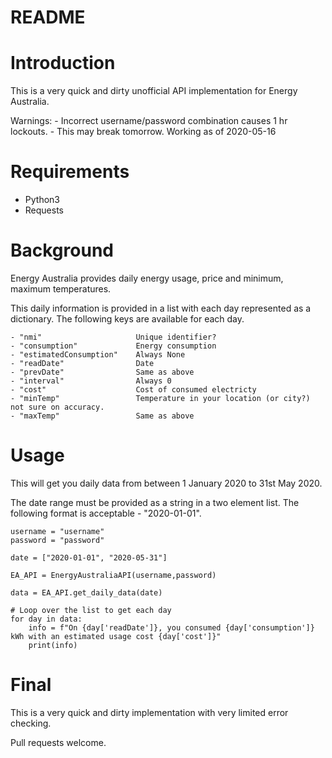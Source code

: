 # README

# Introduction

This is a very quick and dirty unofficial API implementation for Energy Australia.

Warnings:
    - Incorrect username/password combination causes 1 hr lockouts.
    - This may break tomorrow. Working as of 2020-05-16

# Requirements

* Python3
* Requests 

# Background

Energy Australia provides daily energy usage, price and minimum, maximum temperatures.

This daily information is provided in a list with each day represented as a dictionary. The following keys are available for each day. 

    - "nmi"                     Unique identifier?
    - "consumption"             Energy consumption
    - "estimatedConsumption"    Always None
    - "readDate"                Date
    - "prevDate"                Same as above
    - "interval"                Always 0
    - "cost"                    Cost of consumed electricty
    - "minTemp"                 Temperature in your location (or city?) not sure on accuracy.
    - "maxTemp"                 Same as above

# Usage

This will get you daily data from between 1 January 2020 to 31st May 2020.

The date range must be provided as a string in a two element list. The following format is acceptable - "2020-01-01".  

    username = "username"
    password = "password"

    date = ["2020-01-01", "2020-05-31"]

    EA_API = EnergyAustraliaAPI(username,password)

    data = EA_API.get_daily_data(date)
    
    # Loop over the list to get each day
    for day in data:
        info = f"On {day['readDate']}, you consumed {day['consumption']} kWh with an estimated usage cost {day['cost']}"
        print(info)


# Final

This is a very quick and dirty implementation with very limited error checking.

Pull requests welcome.

